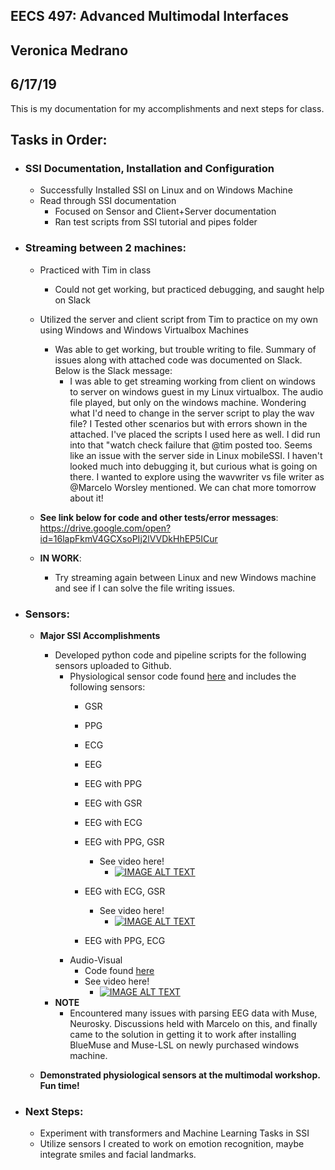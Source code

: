 ## EECS 497: Advanced Multimodal Interfaces
## Veronica Medrano
## 6/17/19

This is my documentation for my accomplishments and next steps for class. 

## **Tasks in Order**:

  * ### **SSI Documentation, Installation and Configuration**
    * Successfully Installed SSI on Linux and on Windows Machine
    * Read through SSI documentation
      * Focused on Sensor and Client+Server documentation
      * Ran test scripts from SSI tutorial and pipes folder
  
  * ### **Streaming between 2 machines**:
    * Practiced with Tim in class
      * Could not get working, but practiced debugging, and saught help on Slack
    * Utilized the server and client script from Tim to practice on my own using Windows and Windows Virtualbox Machines
      * Was able to get working, but trouble writing to file. Summary of issues along with attached code was documented on Slack. Below is the Slack message: 
        * I was able to get streaming working from client on windows to server on windows guest in my Linux virtualbox. The audio file played, but only on the windows machine. Wondering what I'd need to change in the server script to play the wav file? I Tested other scenarios but with errors shown in the attached. I've placed the scripts I used here as well. I did run into that "watch check failure that @tim posted too. Seems like an issue with the server side in Linux mobileSSI. I haven't looked much into debugging it, but curious what is going on there. I wanted to explore using the wavwriter  vs file writer as @Marcelo Worsley mentioned. We can chat more tomorrow about it!
    * **See link below for code and other tests/error messages**:
        https://drive.google.com/open?id=16lapFkmV4GCXsoPIj2lVVDkHhEP5ICur

    * **IN WORK**: 
        * Try streaming again between Linux and new Windows machine and see if I can solve the file writing issues. 

  * ### **Sensors**:
    * **Major SSI Accomplishments**
        * Developed python code and pipeline scripts for the following sensors uploaded to Github.
          * Physiological sensor code found [here](https://github.com/tiilt-lab/Custom_SSI_Sensors/tree/master/heart_skin_brain) and includes the following sensors:
            * GSR
            * PPG
            * ECG
            * EEG
            * EEG with PPG
            * EEG with GSR
            * EEG with ECG
            * EEG with PPG, GSR
              * See video here!
                *  [![IMAGE ALT TEXT](http://img.youtube.com/vi/vY3h6-k4f7I/0.jpg)](http://www.youtube.com/watch?v=vY3h6-k4f7I "EEG,PPG,GSR Signals on SSI")
            * EEG with ECG, GSR
              * See video here!
                *  [![IMAGE ALT TEXT](http://img.youtube.com/vi/tBMmrahfTf8/0.jpg)](http://www.youtube.com/watch?v=tBMmrahfTf8 "EEG,ECG,GSR Signals on SSI")
            
            * EEG with PPG, ECG
          * Audio-Visual 
            * Code found [here](https://github.com/tiilt-lab/Custom_SSI_Sensors/tree/master/audio_visual)
            * See video here!
              *  [![IMAGE ALT TEXT](http://img.youtube.com/vi/RmkDWUocLfs/0.jpg)](http://www.youtube.com/watch?v=RmkDWUocLfs "Audio and Visual Sensors on SSI")
        * **NOTE**
          * Encountered many issues with parsing EEG data with Muse, Neurosky. Discussions held with Marcelo on this, and finally came to the solution in getting it to work after installing BlueMuse and Muse-LSL on newly purchased windows machine. 

    * **Demonstrated physiological sensors at the multimodal workshop. Fun time!**
  
  * ### **Next Steps**:
    * Experiment with transformers and Machine Learning Tasks in SSI
    * Utilize sensors I created to work on emotion recognition, maybe integrate smiles and facial landmarks. 




















    